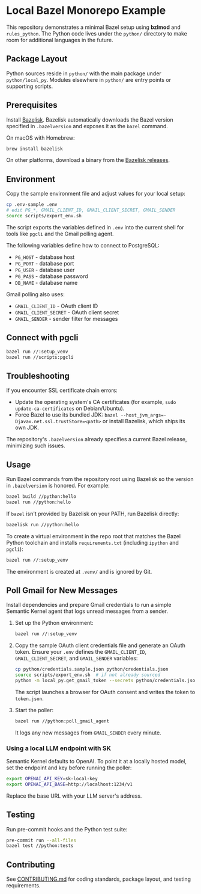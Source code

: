 # Local Bazel Monorepo Example

This repository demonstrates a minimal Bazel setup using **bzlmod** and
`rules_python`.  The Python code lives under the `python/` directory to make room
for additional languages in the future.

## Package Layout

Python sources reside in `python/` with the main package under
`python/local_py`. Modules elsewhere in `python/` are entry points or
supporting scripts.

## Prerequisites

Install [Bazelisk](https://github.com/bazelbuild/bazelisk). Bazelisk automatically
downloads the Bazel version specified in `.bazelversion` and exposes it as the `bazel`
command.

On macOS with Homebrew:

```bash
brew install bazelisk
```

On other platforms, download a binary from the [Bazelisk releases](https://github.com/bazelbuild/bazelisk/releases).

## Environment

Copy the sample environment file and adjust values for your local setup:

```bash
cp .env-sample .env
# edit PG_*, GMAIL_CLIENT_ID, GMAIL_CLIENT_SECRET, GMAIL_SENDER
source scripts/export_env.sh
```

The script exports the variables defined in `.env` into the current shell for
tools like `pgcli` and the Gmail polling agent.

The following variables define how to connect to PostgreSQL:

- `PG_HOST` - database host
- `PG_PORT` - database port
- `PG_USER` - database user
- `PG_PASS` - database password
- `DB_NAME` - database name

Gmail polling also uses:

- `GMAIL_CLIENT_ID` - OAuth client ID
- `GMAIL_CLIENT_SECRET` - OAuth client secret
- `GMAIL_SENDER` - sender filter for messages

## Connect with pgcli

```bash
bazel run //:setup_venv
bazel run //scripts:pgcli
```

## Troubleshooting

If you encounter SSL certificate chain errors:

* Update the operating system's CA certificates (for example, `sudo update-ca-certificates` on Debian/Ubuntu).
* Force Bazel to use its bundled JDK: `bazel --host_jvm_args=-Djavax.net.ssl.trustStore=<path>` or install Bazelisk, which ships its own JDK.

The repository's `.bazelversion` already specifies a current Bazel release, minimizing such issues.

## Usage

Run Bazel commands from the repository root using Bazelisk so the version in
`.bazelversion` is honored. For example:

```bash
bazel build //python:hello
bazel run //python:hello
```

If `bazel` isn't provided by Bazelisk on your PATH, run Bazelisk directly:

```bash
bazelisk run //python:hello
```

To create a virtual environment in the repo root that matches the Bazel Python
toolchain and installs `requirements.txt` (including `ipython` and `pgcli`):

```bash
bazel run //:setup_venv
```

The environment is created at `.venv/` and is ignored by Git.

## Poll Gmail for New Messages

Install dependencies and prepare Gmail credentials to run a simple
Semantic Kernel agent that logs unread messages from a sender.

1. Set up the Python environment:

   ```bash
   bazel run //:setup_venv
   ```

2. Copy the sample OAuth client credentials file and generate an OAuth token.
   Ensure your `.env` defines the `GMAIL_CLIENT_ID`, `GMAIL_CLIENT_SECRET`,
   and `GMAIL_SENDER` variables:

   ```bash
   cp python/credentials.sample.json python/credentials.json
   source scripts/export_env.sh  # if not already sourced
   python -m local_py.get_gmail_token --secrets python/credentials.json --token token.json
   ```

   The script launches a browser for OAuth consent and writes the token to
   `token.json`.

3. Start the poller:

   ```bash
   bazel run //python:poll_gmail_agent
   ```

   It logs any new messages from `GMAIL_SENDER` every minute.

### Using a local LLM endpoint with SK

Semantic Kernel defaults to OpenAI. To point it at a locally hosted model, set
the endpoint and key before running the poller:

```bash
export OPENAI_API_KEY=sk-local-key
export OPENAI_API_BASE=http://localhost:1234/v1
```

Replace the base URL with your LLM server's address.

## Testing

Run pre-commit hooks and the Python test suite:

```bash
pre-commit run --all-files
bazel test //python:tests
```

## Contributing

See [CONTRIBUTING.md](CONTRIBUTING.md) for coding standards, package layout, and testing requirements.
